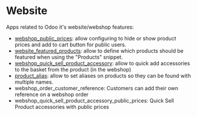 # Website
Apps related to Odoo it's website/webshop features:
- [webshop_public_prices](webshop_public_prices/README.md): allow configuring to hide or show product prices and add to cart button for public users.
- [website_featured_products](website_featured_products/README.md): allow to define which products should be featured when using the "Products" snippet.
- [webshop_quick_sell_product_accessory](webshop_quick_sell_product_accessory/README.md): allow to quick add accessories to the basket from the product (in the webshop)
- [product_alias](product_alias/README.md): allow to set aliases on products so they can be found with multiple names.
- webshop_order_customer_reference: Customers can add their own reference on a webshop order
- webshop_quick_sell_product_accessory_public_prices: Quick Sell Product accessories with public prices
